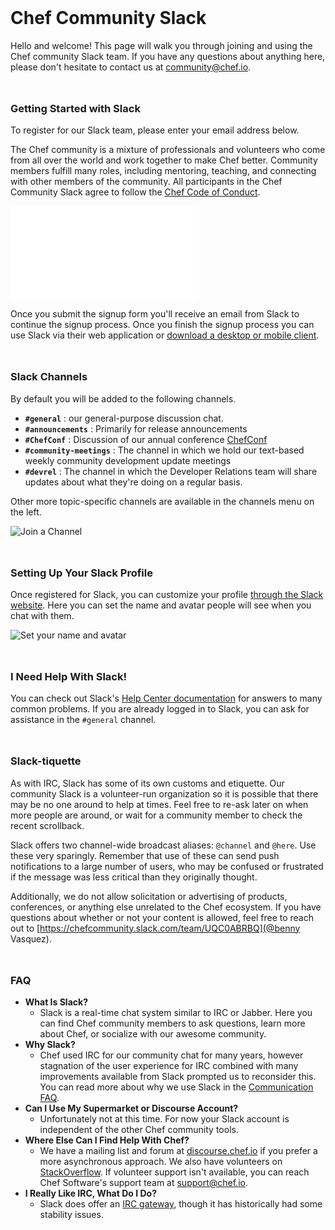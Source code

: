 <html lang="en">
<head>
<meta name="viewport" content="width=device-width,initial-scale=1.0,minimum-scale=1.0,user-scalable=no">
<link rel="shortcut icon" href=https://slack.global.ssl.fastly.net/272a/img/icons/favicon-32.png>
<link href='http://fonts.googleapis.com/css?family=Montserrat:400,700' rel='stylesheet' type='text/css'>
<link rel="stylesheet" href="https://maxcdn.bootstrapcdn.com/font-awesome/4.4.0/css/font-awesome.min.css">
<link rel="stylesheet" href="assets/normalize.css">
<link rel="stylesheet" href="assets/skeleton.css">
<title>Join the Chef Community on Slack</title>
<style>.container, .row { margin-top: 3rem }</style>
</head>
<body>
<div class="container">
<div class="row">

# Chef Community Slack

Hello and welcome! This page will walk you through joining and using the Chef
community Slack team. If you have any questions about anything here, please
don't hesitate to contact us at [community@chef.io](mailto:community@chef.io).

</div>
<div class="row">

### Getting Started with Slack

To register for our Slack team, please enter your email address below.

The Chef community is a mixture of professionals and volunteers who come from
all over the world and work together to make Chef better. Community members
fulfill many roles, including mentoring, teaching, and connecting with other
members of the community.  All participants in the Chef Community Slack agree to
follow the [Chef Code of Conduct](https://community.chef.io/code-of-conduct/).

<iframe src="/iframe/dialog" frameBorder=0 style="border: 0"> </iframe>

Once you submit the signup form you'll receive an email from Slack to continue
the signup process. Once you finish the signup process you can use Slack via
their web application or [download a desktop or mobile client](https://slack.com/downloads).

</div>
<div class="row">

### Slack Channels

By default you will be added to the following channels. 

* **`#general`** : our general-purpose discussion chat. 
* **`#announcements`** : Primarily for release announcements
* **`#ChefConf`** : Discussion of our annual conference [ChefConf](ChefConf.io)
* **`#community-meetings`** : The channel in which we hold our text-based weekly community development update meetings
* **`#devrel`** : The channel in which the Developer Relations team will share updates about what they're doing on a regular basis.

Other more topic-specific channels are available in the channels menu on the left.

![Join a Channel](assets/join_a_channel.gif)

</div>
<div class="row">

### Setting Up Your Slack Profile

Once registered for Slack, you can customize your profile [through the Slack
website](https://chefcommunity.slack.com/account/profile).
Here you can set the name and avatar people will see when you chat with them.

![Set your name and avatar](assets/set_name.gif)

</div>
<div class="row">

### I Need Help With Slack!

You can check out Slack's [Help Center documentation](https://get.slack.help/hc/en-us)
for answers to many common problems. If you are already logged in to Slack, you
can ask for assistance in the `#general` channel.

</div>
<div class="row">

### Slack-tiquette

As with IRC, Slack has some of its own customs and etiquette. Our community
Slack is a volunteer-run organization so it is possible that there may be no
one around to help at times. Feel free to re-ask later on when more people are
around, or wait for a community member to check the recent scrollback.

Slack offers two channel-wide broadcast aliases: `@channel` and `@here`. Use
these very sparingly. Remember that use of these can send push notifications to
a large number of users, who may be confused or frustrated if the message was
less critical than they originally thought.

Additionally, we do not allow solicitation or advertising of products, conferences, or anything else unrelated to the Chef ecosystem. If you have questions about whether or not your content is allowed, feel free to reach out to [https://chefcommunity.slack.com/team/UQC0ABRBQ](@benny Vasquez).

</div>
<div class="row">

### FAQ

* **What Is Slack?**
  * Slack is a real-time chat system similar to IRC or Jabber. Here you can find
Chef community members to ask questions, learn more about Chef, or socialize
with our awesome community.
* **Why Slack?**
  * Chef used IRC for our community chat for many years, however stagnation of the
user experience for IRC combined with many improvements available from Slack
prompted us to reconsider this. You can read more about  why we use Slack in the [Communication FAQ](https://github.com/chef/chef-oss-practices/blob/master/communication/communication-faq.md).
* **Can I Use My Supermarket or Discourse Account?**
  * Unfortunately not at this time. For now your Slack account is independent of
the other Chef community tools.
* **Where Else Can I Find Help With Chef?**
  * We have a mailing list and forum at [discourse.chef.io](https://discourse.chef.io/)
if you prefer a more asynchronous approach. We also have volunteers on
[StackOverflow](https://stackoverflow.com/tags/chef). If volunteer support isn't
available, you can reach Chef Software's support team at [support@chef.io](mailto:support@chef.io).
* **I Really Like IRC, What Do I Do?**
  * Slack does offer an [IRC gateway](https://get.slack.help/hc/en-us/articles/201727913-Connecting-to-Slack-over-IRC-and-XMPP),
though it has historically had some stability issues.

</div>
</div>
</body>
</html>
